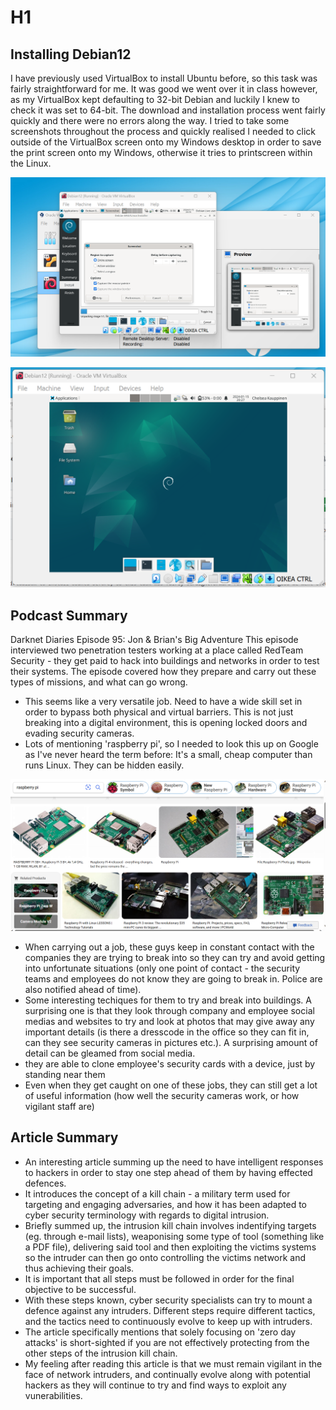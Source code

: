 # H1

## Installing Debian12

I have previously used VirtualBox to install Ubuntu before, so this task was fairly straightforward for me. It was good we went over it in class however, as my VirtualBox kept defaulting to 32-bit Debian and luckily I knew to check it was set to 64-bit.
The download and installation process went fairly quickly and there were no errors along the way. 
I tried to take some screenshots throughout the process and quickly realised I needed to click outside of the VirtualBox screen onto my Windows desktop in order to save the print screen onto my Windows, otherwise it tries to printscreen within the Linux.

![Trying to screenshot in Debian](https://github.com/chelsea-12/chelseaexamples/blob/main/Screenshot%202024-01-15%20201900.png)

![Finished installation](https://github.com/chelsea-12/chelseaexamples/blob/main/Screenshot%202024-01-15%20202914.png)

## Podcast Summary

Darknet Diaries Episode 95: Jon & Brian's Big Adventure
This episode interviewed two penetration testers working at a place called RedTeam Security - they get paid to hack into buildings and networks in order to test their systems. The episode covered how they prepare and carry out these types of missions, and what can go wrong.

- This seems like a very versatile job. Need to have a wide skill set in order to bypass both physical and virtual barriers. This is not just breaking into a digital environment, this is opening locked doors and evading security cameras.
- Lots of mentioning 'raspberry pi', so I needed to look this up on Google as I've never heard the term before: It's a small, cheap computer than runs Linux. They can be hidden easily.

![Raspberry Pi](https://github.com/chelsea-12/chelseaexamples/blob/main/Screenshot%202024-01-19%20115131.png)
  
- When carrying out a job, these guys keep in constant contact with the companies they are trying to break into so they can try and avoid getting into unfortunate situations (only one point of contact - the security teams and employees do not know they are going to break in. Police are also notified ahead of time).
- Some interesting techiques for them to try and break into buildings. A surprising one is that they look through company and employee social medias and websites to try and look at photos that may give away any important details (is there a dresscode in the office so they can fit in, can they see security cameras in pictures etc.). A surprising amount of detail can be gleamed from social media.
- they are able to clone employee's security cards with a device, just by standing near them
- Even when they get caught on one of these jobs, they can still get a lot of useful information (how well the security cameras work, or how vigilant staff are)

## Article Summary

- An interesting article summing up the need to have intelligent responses to hackers in order to stay one step ahead of them by having effected defences.
- It introduces the concept of a kill chain - a military term used for targeting and engaging adversaries, and how it has been adapted to cyber security terminology with regards to digital intrusion.
- Briefly summed up, the intrusion kill chain involves indentifying targets (eg. through e-mail lists), weaponising some type of tool (something like a PDF file), delivering said tool and then exploiting the victims systems so the intruder can then go onto controlling the victims network and thus achieving their goals.
- It is important that all steps must be followed in order for the final objective to be successful.
- With these steps known, cyber security specialists can try to mount a defence against any intruders. Different steps require different tactics, and the tactics need to continuously evolve to keep up with intruders.
- The article specifically mentions that solely focusing on 'zero day attacks' is short-sighted if you are not effectively protecting from the other steps of the intrusion kill chain.
- My feeling after reading this article is that we must remain vigilant in the face of network intruders, and continually evolve along with potential hackers as they will continue to try and find ways to exploit any vunerabilities. 
